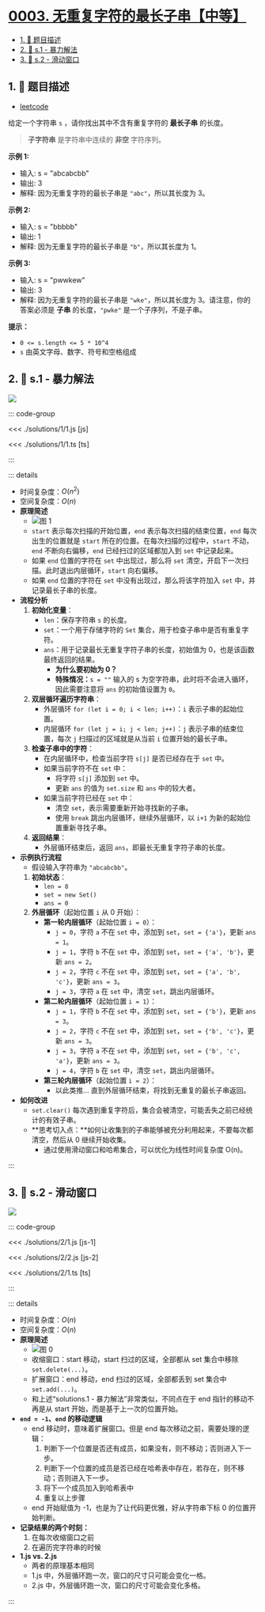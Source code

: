 # [0003. 无重复字符的最长子串【中等】](https://github.com/tnotesjs/TNotes.leetcode/tree/main/notes/0003.%20%E6%97%A0%E9%87%8D%E5%A4%8D%E5%AD%97%E7%AC%A6%E7%9A%84%E6%9C%80%E9%95%BF%E5%AD%90%E4%B8%B2%E3%80%90%E4%B8%AD%E7%AD%89%E3%80%91)

<!-- region:toc -->

- [1. 📝 题目描述](#1--题目描述)
- [2. 🎯 s.1 - 暴力解法](#2--s1---暴力解法)
- [3. 🎯 s.2 - 滑动窗口](#3--s2---滑动窗口)

<!-- endregion:toc -->

## 1. 📝 题目描述

- [leetcode](https://leetcode.cn/problems/longest-substring-without-repeating-characters/)

给定一个字符串 `s` ，请你找出其中不含有重复字符的 **最长子串** 的长度。

> **子字符串** 是字符串中连续的 **非空** 字符序列。

**示例 1:**

- 输入: s = "abcabcbb"
- 输出: 3
- 解释: 因为无重复字符的最长子串是 `"abc"`，所以其长度为 3。

**示例 2:**

- 输入: s = "bbbbb"
- 输出: 1
- 解释: 因为无重复字符的最长子串是 `"b"`，所以其长度为 1。

**示例 3:**

- 输入: s = "pwwkew"
- 输出: 3
- 解释: 因为无重复字符的最长子串是 `"wke"`，所以其长度为 3。请注意，你的答案必须是 **子串** 的长度，`"pwke"` 是一个子序列，不是子串。

**提示：**

- `0 <= s.length <= 5 * 10^4`
- `s` 由英文字母、数字、符号和空格组成

## 2. 🎯 s.1 - 暴力解法

![](assets/0003-题解-暴力解法.gif)

::: code-group

<<< ./solutions/1/1.js [js]

<<< ./solutions/1/1.ts [ts]

:::

::: details

- 时间复杂度：$O(n^2)$
- 空间复杂度：$O(n)$
- **原理简述**
  - ![图 1](https://cdn.jsdelivr.net/gh/tnotesjs/imgs@main/2025-06-02-09-59-03.png)
  - `start` 表示每次扫描的开始位置，`end` 表示每次扫描的结束位置，`end` 每次出生的位置就是 `start` 所在的位置。在每次扫描的过程中，`start` 不动，`end` 不断向右偏移，`end` 已经扫过的区域都加入到 `set` 中记录起来。
  - 如果 `end` 位置的字符在 `set` 中出现过，那么将 `set` 清空，开启下一次扫描。此时退出内层循环，`start` 向右偏移。
  - 如果 `end` 位置的字符在 `set` 中没有出现过，那么将该字符加入 `set` 中，并记录最长子串的长度。
- **流程分析**
  1. **初始化变量**：
     - `len`：保存字符串 `s` 的长度。
     - `set`：一个用于存储字符的 `Set` 集合，用于检查子串中是否有重复字符。
     - `ans`：用于记录最长无重复字符子串的长度，初始值为 0，也是该函数最终返回的结果。
       - **为什么要初始为 0？**
       - **特殊情况：**`s = ""` 输入的 s 为空字符串，此时将不会进入循环，因此需要注意将 `ans` 的初始值设置为 `0`。
  2. **双层循环遍历字符串**：
     - 外层循环 `for (let i = 0; i < len; i++)`：`i` 表示子串的起始位置。
     - 内层循环 `for (let j = i; j < len; j++)`：`j` 表示子串的结束位置，每次 `j` 扫描过的区域就是从当前 `i` 位置开始的最长子串。
  3. **检查子串中的字符**：
     - 在内层循环中，检查当前字符 `s[j]` 是否已经存在于 `set` 中。
     - 如果当前字符不在 `set` 中：
       - 将字符 `s[j]` 添加到 `set` 中。
       - 更新 `ans` 的值为 `set.size` 和 `ans` 中的较大者。
     - 如果当前字符已经在 `set` 中：
       - 清空 `set`，表示需要重新开始寻找新的子串。
       - 使用 `break` 跳出内层循环，继续外层循环，以 `i+1` 为新的起始位置重新寻找子串。
  4. **返回结果**：
     - 外层循环结束后，返回 `ans`，即最长无重复字符子串的长度。
- **示例执行流程**
  - 假设输入字符串为 `"abcabcbb"`。
  1. **初始状态**：
     - `len = 8`
     - `set = new Set()`
     - `ans = 0`
  2. **外层循环**（起始位置 `i` 从 0 开始）：
     - **第一轮内层循环**（起始位置 `i = 0`）：
       - `j = 0`，字符 `a` 不在 `set` 中，添加到 `set`，`set = {'a'}`，更新 `ans = 1`。
       - `j = 1`，字符 `b` 不在 `set` 中，添加到 `set`，`set = {'a', 'b'}`，更新 `ans = 2`。
       - `j = 2`，字符 `c` 不在 `set` 中，添加到 `set`，`set = {'a', 'b', 'c'}`，更新 `ans = 3`。
       - `j = 3`，字符 `a` 在 `set` 中，清空 `set`，跳出内层循环。
     - **第二轮内层循环**（起始位置 `i = 1`）：
       - `j = 1`，字符 `b` 不在 `set` 中，添加到 `set`，`set = {'b'}`，更新 `ans = 3`。
       - `j = 2`，字符 `c` 不在 `set` 中，添加到 `set`，`set = {'b', 'c'}`，更新 `ans = 3`。
       - `j = 3`，字符 `a` 不在 `set` 中，添加到 `set`，`set = {'b', 'c', 'a'}`，更新 `ans = 3`。
       - `j = 4`，字符 `b` 在 `set` 中，清空 `set`，跳出内层循环。
     - **第三轮内层循环**（起始位置 `i = 2`）：
       - 以此类推... 直到外层循环结束，将找到无重复的最长子串返回。
- **如何改进**
  - `set.clear()` 每次遇到重复字符后，集合会被清空，可能丢失之前已经统计的有效子串。
  - **思考切入点：**如何让收集到的子串能够被充分利用起来，不要每次都清空，然后从 0 继续开始收集。
    - 通过使用滑动窗口和哈希集合，可以优化为线性时间复杂度 O(n)。

:::

## 3. 🎯 s.2 - 滑动窗口

![](assets/0003-题解-滑动窗口.gif)

::: code-group

<<< ./solutions/2/1.js [js-1]

<<< ./solutions/2/2.js [js-2]

<<< ./solutions/2/1.ts [ts]

:::

::: details

- 时间复杂度：$O(n)$
- 空间复杂度：$O(n)$
- **原理简述**
  - ![图 0](https://cdn.jsdelivr.net/gh/tnotesjs/imgs@main/2025-06-02-09-58-32.png)
  - 收缩窗口：start 移动，start 扫过的区域，全部都从 set 集合中移除 `set.delete(...)`。
  - 扩展窗口：end 移动，end 扫过的区域，全部都丢到 set 集合中 `set.add(...)`。
  - 和上述“solutions.1 - 暴力解法”非常类似，不同点在于 end 指针的移动不再是从 start 开始，而是基于上一次的位置开始。
- **`end = -1`、`end` 的移动逻辑**
  - end 移动时，意味着扩展窗口。但是 end 每次移动之前，需要处理的逻辑：
    1. 判断下一个位置是否还有成员，如果没有，则不移动；否则进入下一步。
    2. 判断下一个位置的成员是否已经在哈希表中存在，若存在，则不移动；否则进入下一步。
    3. 将下一个成员加入到哈希表中
    4. 重复以上步骤
  - end 开始赋值为 -1，也是为了让代码更优雅，好从字符串下标 0 的位置开始判断。
- **记录结果的两个时刻：**
  1. 在每次收缩窗口之前
  2. 在遍历完字符串的时候
- **1.js vs. 2.js**
  - 两者的原理基本相同
  - 1.js 中，外层循环跑一次，窗口的尺寸只可能会变化一格。
  - 2.js 中，外层循环跑一次，窗口的尺寸可能会变化多格。

:::
